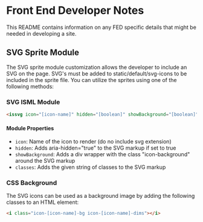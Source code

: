 # Front End Developer Notes

This README contains information on any FED specific details that might be needed in developing a site.

## SVG Sprite Module

The SVG sprite module customization allows the developer to include an SVG on the page. SVG's must be added to
static/default/svg-icons to be included in the sprite file. You can utilize the sprites using one of the following methods:

### SVG ISML Module

```html
<issvg icon="[icon-name]" hidden="[boolean]" showBackground="[boolean]" classes="[string]" />
```

#### Module Properties
- `icon`: Name of the icon to render (do no include svg extension)
- `hidden`: Adds aria-hidden="true" to the SVG markup if set to true
- `showBackground`: Adds a div wrapper with the class "icon-background" around the SVG markup
- `classes`: Adds the given string of classes to the SVG markup

### CSS Background

The SVG icons can be used as a background image by adding the following classes to an HTML element:

```html
<i class="icon-[icon-name]-bg icon-[icon-name]-dims"></i>
```